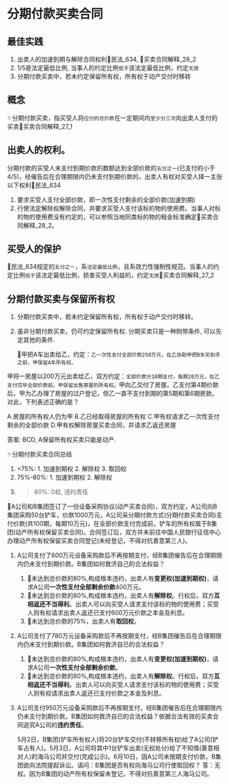 # 分期付款买卖合同

## 最佳实践

1. 出卖人的加速到期与解除合同权利🚪民法_634, 🚪买卖合同解释_28_2
2. 1/5是法定最低比例, 当事人的约定比例`低于`该法定最低比例，约定`无效`
3. 分期付款买卖中，若未约定保留所有权，所有权于动产交付时移转

## 概念

✨分期付款买卖，指买受人将`应付的总价款`在一定期间内`至少分三次`向出卖人支付的买卖🚪买卖合同解释_27_1

## 出卖人的权利。

分期付款的买受人未支付到期价款的数额达到全部价款的`五分之一`(已支付的小于4/5)，经催告后在合理期限内仍未支付到期价款的，出卖人有权对买受人择一主张以下权利🚪民法_634

1. 要求买受人支付全部价款，即一次性支付剩余的全部价款(加速到期)
2. 行使法定解除权解除合同，并要求买受人支付该标的物的使用费。当事人对标的物的使用费没有约定的，可以参照当地同类标的物的租金标准确定🚪买卖合同解释_28_2。

## 买受人的保护

🚪民法_634规定的`五分之一`，系`法定最低比例`，且系效力性强制性规范。当事人的约定比例`低于`该法定最低比例，损害买受人利益的，约定`无效`🚪买卖合同解释_27_2


## 分期付款买卖与保留所有权

1. 分期付款买卖中，若未约定保留所有权，所有权于动产交付时移转。
2. 虽非分期付款买卖，仍可约定保留所有权. 分期买卖只是一种附带条件, 可以先定其他的条件.
    
    🍐甲把A车出卖给乙，约定：`乙一次性支付全部价款250万元，在乙协助甲把B车买到手之前，甲保留A车所有权。`

甲将一房屋以200万元出卖给乙，双方约定：`全部价款分10期支付，每期20万元，在乙支付完毕全部价款前，甲保留出售房屋的所有权。`甲向乙交付了房屋。乙支付第4期价款后，甲为乙办理了房屋的过户登记，但乙一直不支付到期的第5期和第6期房款。对此，下列表述正确的是？

A.房屋的所有权人仍为甲
B.乙已经取得房屋的所有权
C.甲有权请求乙一次性支付剩余的全部价款
D.甲有权解除房屋买卖合同，并请求乙返还房屋

答案: BCD, A保留所有权买卖只能是动产.







✨分期付款买卖合同总结

1. <75%: 1. 加速到期权 2. 解除权 3. 取回权
2. 75%-80%: 1. 加速到期权 2. 解除权
3. >80%: 0权, 违约责任


🍐A公司和B集团签订了一份设备采购协议(动产买卖合同)，双方约定，A公司向B集团采购50台铲车，价款1000万元，A公司采分期付款方式(分期付款买卖合同)支付价款(共100期，每期10万元)，在全部价款支付完成前，铲车的所有权属于B集团(动产所有权保留买卖合同)。合同签订后，双方并未前往中国人民银行征信中心办理动产所有权保留买卖合同登记(未经登记，不得对抗善意第三人)。


1. A公司支付了600万元设备采购款后不再按期支付，经B集团催告后在合理期限内仍未支付到期价款。B集团如何救济自己的合法权益？

    1. 🔴未达到总价款的80%,构成根本违约，出卖人有**变更权(加速到期权)**，请求A公司**一次性支付全部剩余价款**400万元。
    2. 🔴未达到总价款的80%,构成根本违约，出卖人有**解除权**。行权后，双方**互相返还不当得利**。出卖人可以向买受人请求支付该标的物的使用费；买受人则有权请求出卖人返还已支付600万元价款之本金及利息。
    3. 🔴未达到总价款的75%，出卖人有**取回权**。

2. A公司支付了780万元设备采购款后不再按期支付，经B集团催告后在合理期限内仍未支付到期价款。B集团如何救济自已的合法权益？
    1. 🔴未达到总价款的80%,构成根本违约，出卖人有**变更权(加速到期权)**，请求A公司**一次性支付全部剩余价款**。
    2. 🔴未达到总价款的80%,构成根本违约，出卖人有**解除权**。行权后，双方**互相返还不当得利**。出卖人可以向买受人请求支付该标的物的使用费；买受人则有权请求出卖人返还已支付价款之本金及利息。

3. A公司支付950万元设备采购款后不再按期支付，经B集团催告后在合理期限内仍未支付到期价款。B集团如何救济自已的合法权益？依据合法有效的买卖合同追究A公司的**违约责任**。

    5月2日，B集团(铲车所有权人)将20台铲车交付(不转移所有权)给了A公司(铲车占有人)。5月3日，A公司将其中1台铲车出卖(无权处分)给了不知情(善意相对人)的海马公司并交付(完成公示)。6月10日，因A公司未按期支付价款，B集团欲向法院提起诉讼。请问：B集团是否有权向海马公司行使取回权？
    答：无权。因为B集团的动产所有权保留未登记，不得对抗善意第三人海马公司。